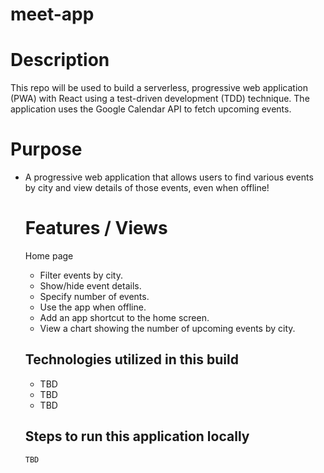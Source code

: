 # meet-app

# Description
This repo will be used to build a serverless, progressive web application (PWA) with React using a
test-driven development (TDD) technique. The application uses the Google
Calendar API to fetch upcoming events.

# Purpose
<ul>
  <li>A progressive web application that allows users to find various events by city and view details of those events, even when offline!</li>

# Features / Views
Home page
<ul>
<li>Filter events by city.</li>
<li>Show/hide event details.</li>
<li>Specify number of events.</li>
<li>Use the app when offline.</li>
<li>Add an app shortcut to the home screen.</li>
<li>View a chart showing the number of upcoming events by city.</li>
</ul>

## Technologies utilized in this build
<ul>
<li>TBD</li>
<li>TBD</li>
<li>TBD</li>
</ul>

## Steps to run this application locally
```
TBD
```